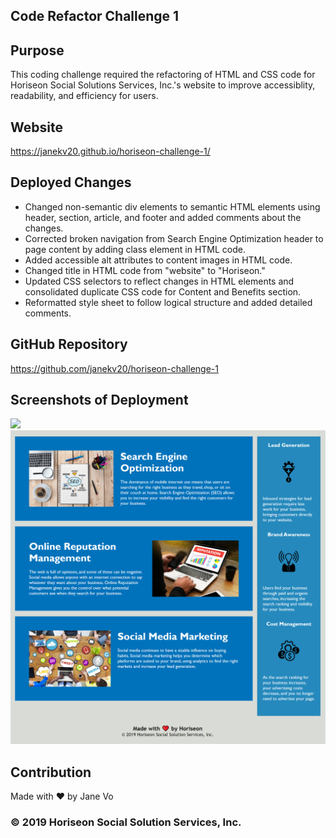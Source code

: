 ## Code Refactor Challenge 1

## Purpose
This coding challenge required the refactoring of HTML and CSS code for Horiseon Social Solutions Services, Inc.'s website to improve accessiblity, readability, and efficiency for users. 

## Website
https://janekv20.github.io/horiseon-challenge-1/

## Deployed Changes
* Changed non-semantic div elements to semantic HTML elements using header, section, article, and footer and added comments about the changes.
* Corrected broken navigation from Search Engine Optimization header to page content by adding class element in HTML code.
* Added accessible alt attributes to content images in HTML code.
* Changed title in HTML code from "website" to "Horiseon."
* Updated CSS selectors to reflect changes in HTML elements and consolidated duplicate CSS code for Content and Benefits section.
* Reformatted style sheet to follow logical structure and added detailed comments.

## GitHub Repository
https://github.com/janekv20/horiseon-challenge-1

## Screenshots of Deployment
<img src="https://github.com/janekv20/horiseon-challenge-1/blob/main/Screenshots/Horiseon%20Header%20and%20Hero.png">
<img src="https://github.com/janekv20/horiseon-challenge-1/blob/main/Screenshots/Horiseon%20Content-Benefits%20and%20Footer.png">


## Contribution
Made with ❤️ by Jane Vo

### © 2019 Horiseon Social Solution Services, Inc.
